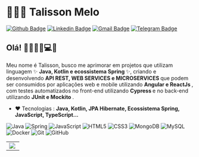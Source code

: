 # 👨🏾‍💻 Talisson Melo

[![Github Badge](https://img.shields.io/badge/-Github-000?style=flat-square&logo=Github&logoColor=white&link=https://github.com/TalissonMelo)](https://github.com/TalissonMelo)
[![Linkedin Badge](https://img.shields.io/badge/-LinkedIn-blue?style=flat-square&logo=Linkedin&logoColor=white&link=https://www.linkedin.com/in/talisson-rodrigues)](https://www.linkedin.com/in/talisson-rodrigues)
[![Gmail Badge](https://img.shields.io/badge/-Gmail-c14438?style=flat-square&logo=Gmail&logoColor=white&link=mailto:talissonmelorodrigues@gmail.com)](mailto:talissonmelorodrigues@gmail.com)
[![Telegram Badge](https://img.shields.io/badge/-Telegram-1ca0f1?style=flat-square&labelColor=1ca0f1&logo=telegram&logoColor=white&link=https://t.me/TalissonRodrigues)](https://t.me/TalissonRodrigues)

## Olá! 🤝👨🏽‍🎓💻😄 

Meu nome é Talisson, busco me aprimorar em projetos que utilizam linguagem ✨ <b> Java, Kotlin e ecossistema Spring </b> ✨, criando e desenvolvendo <b> API REST, WEB SERVICES e MICROSERVICES </b> que podem ser consumidos por aplicações web e mobile utilizando  <b> Angular e ReactJs </b>, com testes automatizados no front-end utilizando <b> Cypress </b> e no back-end utilizando <b> JUnit e Mockito </b> .
- :heart: Tecnologias : <b> Java, Kotlin, JPA Hibernate, Ecossistema Spring, JavaScript, TypeScript... </b>

![Java](https://img.shields.io/badge/-Java-007396?style=flat-square&logo=java)
![Spring](https://img.shields.io/badge/-Spring-6DB33F?style=flat-square&logo=spring&logoColor=white)
![JavaScript](https://img.shields.io/badge/-JavaScript-black?style=flat-square&logo=javascript)
![HTML5](https://img.shields.io/badge/-HTML5-E34F26?style=flat-square&logo=html5&logoColor=white)
![CSS3](https://img.shields.io/badge/-CSS3-1572B6?style=flat-square&logo=css3)
![MongoDB](https://img.shields.io/badge/-MongoDB-black?style=flat-square&logo=mongodb)
![MySQL](https://img.shields.io/badge/-MySQL-4479A1?style=flat-square&logo=mysql&logoColor=white)
![Docker](https://img.shields.io/badge/-Docker-2496ED?style=flat-square&logo=docker&logoColor=white)
![Git](https://img.shields.io/badge/-Git-black?style=flat-square&logo=git)
![GitHub](https://img.shields.io/badge/-GitHub-181717?style=flat-square&logo=github)


<center>
<table>
  <tr>
     <td><img align="left" src="https://github-readme-stats.vercel.app/api/top-langs/?username=TalissonMelo&hide=html&layout=compact&theme=dark" /></td>
  </tr>  
</table>
</center>

